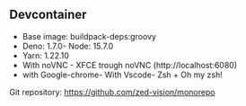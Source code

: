 ## Devcontainer

- Base image: buildpack-deps:groovy
- Deno: 1.7.0- Node: 15.7.0
- Yarn: 1.22.10
- With noVNC - XFCE trough noVNC (http://localhost:6080)
- with Google-chrome- With Vscode- Zsh + Oh my zsh!

Git repository: https://github.com/zed-vision/monorepo
